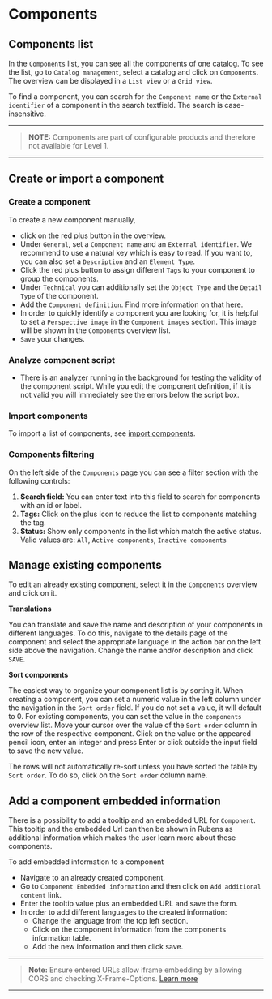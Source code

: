 # Components

## Components list

In the `Components` list, you can see all the components of one catalog. To see the list, go to `Catalog management`, select a catalog and click on `Components`. The overview can be displayed in a `List view` or a `Grid view`.

To find a component, you can search for the `Component name` or the `External identifier` of a component in the search textfield. The search is case-insensitive.

***

> **NOTE:** Components are part of configurable products and therefore not available for Level 1.

***

## Create or import a component

### Create a component

To create a new component manually,

* click on the red plus button in the overview.
* Under `General`, set a `Component name` and an `External identifier`. We recommend to use a natural key which is easy to read. If you want to, you can also set a `Description` and an `Element Type`.
* Click the red plus button to assign different `Tags` to your component to group the components.
* Under `Technical` you can additionally set the `Object Type` and the `Detail Type` of the component.
* Add the `Component definition`. Find more information on that [here](../../content-creation/scripting-resources/#component-definition-basics).
* In order to quickly identify a component you are looking for, it is helpful to set a `Perspective image` in the `Component images` section. This image will be shown in the `Components` overview list.
* `Save` your changes.

### Analyze component script

* There is an analyzer running in the background for testing the validity of the component script. While you edit the component definition, if it is not valid you will immediately see the errors below the script box.

### Import components

To import a list of components, see [import components](import-export.md).

### Components filtering

On the left side of the `Components` page you can see a filter section with the following controls:

1. **Search field:** You can enter text into this field to search for components with an id or label.
2. **Tags:** Click on the plus icon to reduce the list to components matching the tag.
3. **Status:** Show only components in the list which match the active status. Valid values are: `All`, `Active components`, `Inactive components`

## Manage existing components

To edit an already existing component, select it in the `Components` overview and click on it.

**Translations**

You can translate and save the name and description of your components in different languages. To do this, navigate to the details page of the component and select the appropriate language in the action bar on the left side above the navigation. Change the name and/or description and click `SAVE`.

**Sort components**

The easiest way to organize your component list is by sorting it. When creating a component, you can set a numeric value in the left column under the navigation in the `Sort order` field. If you do not set a value, it will default to 0. For existing components, you can set the value in the `components` overview list. Move your cursor over the value of the `Sort order` column in the row of the respective component. Click on the value or the appeared pencil icon, enter an integer and press Enter or click outside the input field to save the new value.

The rows will not automatically re-sort unless you have sorted the table by `Sort order`. To do so, click on the `Sort order` column name.

## **Add a component embedded information**

There is a possibility to add a tooltip and an embedded URL for `Component`. This tooltip and the embedded Url can then be shown in Rubens as additional information which makes the user learn more about these components.

To add embedded information to a component

* Navigate to an already created component.
* Go to `Component Embedded information` and then click on `Add additional content` link.
* Enter the tooltip value plus an embedded URL and save the form.
* In order to add different languages to the created information:
  * Change the language from the top left section.
  * Click on the component information from the components information table.
  * Add the new information and then click save.

***

> **Note:** Ensure entered URLs allow iframe embedding by allowing CORS and checking X-Frame-Options. [Learn more](https://developer.mozilla.org/en-US/docs/Web/HTTP/CORS)

***

